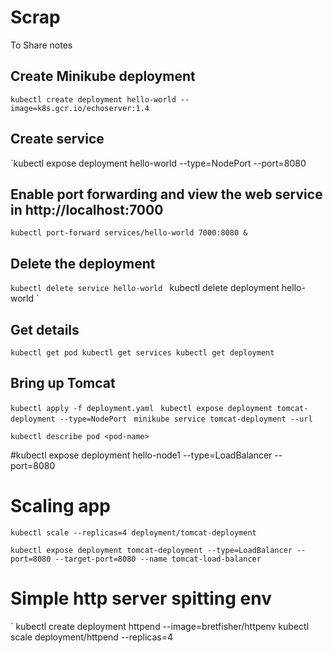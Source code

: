 # Scrap
To Share notes

## Create Minikube deployment
`kubectl create deployment hello-world --image=k8s.gcr.io/echoserver:1.4`

## Create service 
`kubectl expose deployment hello-world --type=NodePort --port=8080

## Enable port forwarding and view the web service in http://localhost:7000

`kubectl port-forward services/hello-world 7000:8080 &`

## Delete the deployment
`kubectl delete service hello-world `
 kubectl delete deployment hello-world `

## Get details 
`
kubectl get pod
kubectl get services
kubectl get deployment
`

## Bring up Tomcat 

`kubectl apply -f deployment.yaml `
`kubectl expose deployment tomcat-deployment --type=NodePort `
`minikube service tomcat-deployment --url`

`kubectl describe pod <pod-name>`

#kubectl expose deployment hello-node1 --type=LoadBalancer --port=8080

# Scaling app
`kubectl scale --replicas=4 deployment/tomcat-deployment`

`kubectl expose deployment tomcat-deployment --type=LoadBalancer --port=8080 --target-port=8080 --name tomcat-load-balancer`

# Simple http server spitting env
`
kubectl create deployment httpend --image=bretfisher/httpenv
kubectl scale deployment/httpend --replicas=4

